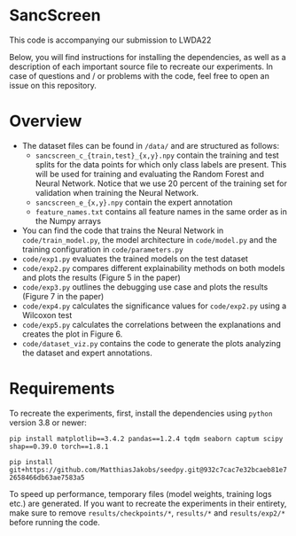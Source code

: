 # SancScreen
This code is accompanying our submission to LWDA22

Below, you will find instructions for installing the dependencies, as well as a description of each important source file to recreate our experiments.
In case of questions and / or problems with the code, feel free to open an issue on this repository.

# Overview
- The dataset files can be found in `/data/` and are structured as follows:
    - `sancscreen_c_{train,test}_{x,y}.npy` contain the training and test splits for the data points for which only class labels are present. This will be used for training and evaluating the Random Forest and Neural Network. Notice that we use 20 percent of the training set for validation when training the Neural Network.
    - `sancscreen_e_{x,y}.npy` contain the expert annotation
    - `feature_names.txt` contains all feature names in the same order as in the Numpy arrays
- You can find the code that trains the Neural Network in `code/train_model.py`, the model architecture in `code/model.py` and the training configuration in `code/parameters.py`
- `code/exp1.py` evaluates the trained models on the test dataset
- `code/exp2.py` compares different explainability methods on both models and plots the results (Figure 5 in the paper)
- `code/exp3.py` outlines the debugging use case and plots the results (Figure 7 in the paper)
- `code/exp4.py` calculates the significance values for `code/exp2.py` using a Wilcoxon test
- `code/exp5.py` calculates the correlations between the explanations and creates the plot in Figure 6.
- `code/dataset_viz.py` contains the code to generate the plots analyzing the dataset and expert annotations.

# Requirements
To recreate the experiments, first, install the dependencies using `python` version 3.8 or newer:

`pip install matplotlib==3.4.2 pandas==1.2.4 tqdm seaborn captum scipy shap==0.39.0 torch==1.8.1`

`pip install git+https://github.com/MatthiasJakobs/seedpy.git@932c7cac7e32bcaeb81e72658466db63ae7583a5`

To speed up performance, temporary files (model weights, training logs etc.) are generated.
If you want to recreate the experiments in their entirety, make sure to remove `results/checkpoints/*`, `results/*` and `results/exp2/*` before running the code.
